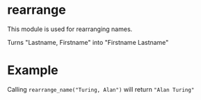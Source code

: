 rearrange
=========

This module is used for rearranging names.

Turns "Lastname, Firstname" into "Firstname Lastname"


# Example

Calling `rearrange_name("Turing, Alan")` will return `"Alan Turing"`
